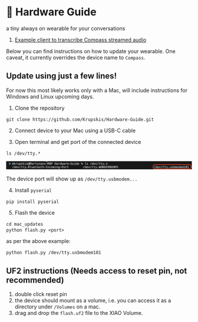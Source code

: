 # 🧭 Hardware Guide

a tiny always on wearable for your conversations

1. [Example client to transcribe Compass streamed audio](https://github.com/Krupskis/Hardware-Guide/tree/main/guide)

Below you can find instructions on how to update your wearable. One caveat, it currently overrides the device name to `Compass`.

## Update using just a few lines!

For now this most likely works only with a Mac, will include instructions for
Windows and Linux upcoming days.

1. Clone the repository

```
git clone https://github.com/Krupskis/Hardware-Guide.git
```

2. Connect device to your Mac using a USB-C cable

3. Open terminal and get port of the connected device

```
ls /dev/tty.*
```

![Serial devices list](/images/macport.png)

The device port will show up as `/dev/tty.usbmodem...`

4. Install `pyserial`

```
pip install pyserial
```

5. Flash the device

```
cd mac_updates
python flash.py <port>
```

as per the above example:

```
python flash.py /dev/tty.usbmodem101
```

## UF2 instructions (Needs access to reset pin, not recommended)

1. double click reset pin
2. the device should mount as a volume, i.e. you can access it as a directory under `/Volumes` on a mac.
3. drag and drop the `flash.uf2` file to the XIAO Volume.
